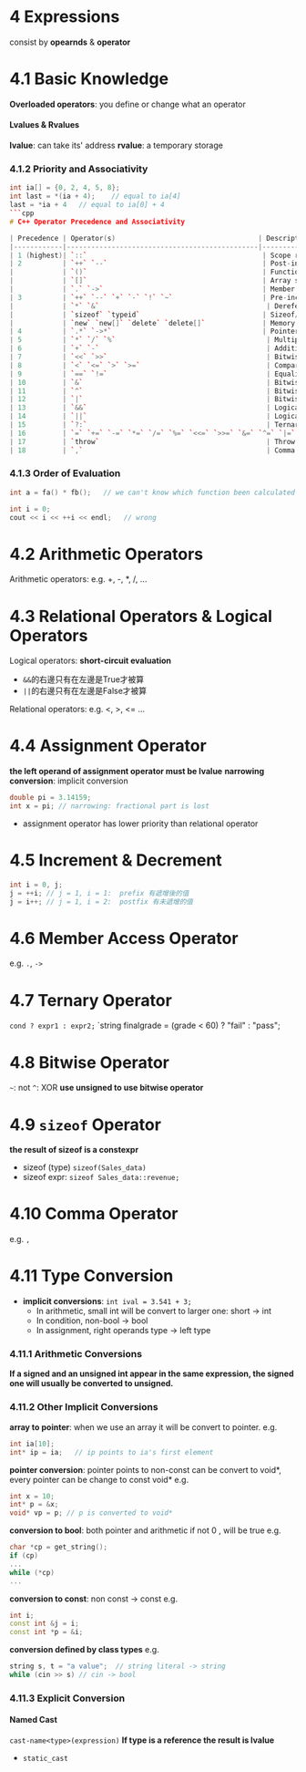 # 4 Expressions
consist by **opearnds** & **operator**
# 4.1 Basic Knowledge
**Overloaded operators**: you define or change what an operator
#### Lvalues & Rvalues
**lvalue**: can take its' address
**rvalue**: a temporary storage

### 4.1.2 Priority and Associativity
```cpp 
int ia[] = {0, 2, 4, 5, 8};
int last = *(ia + 4);    // equal to ia[4]
last = *ia + 4   // equal to ia[0] + 4
```cpp
# C++ Operator Precedence and Associativity

| Precedence | Operator(s)                                   | Description                                 | Associativity         |
|------------|-----------------------------------------------|---------------------------------------------|------------------------|
| 1 (highest)| `::`                                           | Scope resolution                            | Left-to-right          |
| 2          | `++` `--`                                      | Post-increment, post-decrement              | Left-to-right          |
|            | `()`                                           | Function call                               |                        |
|            | `[]`                                           | Array subscript                             |                        |
|            | `.` `->`                                       | Member access                               |                        |
| 3          | `++` `--` `+` `-` `!` `~`                      | Pre-increment, pre-decrement, unary plus/minus, logical NOT, bitwise NOT | Right-to-left  |
|            | `*` `&`                                         | Dereference, address-of                     |                        |
|            | `sizeof` `typeid`                              | Sizeof/type info                            |                        |
|            | `new` `new[]` `delete` `delete[]`              | Memory allocation/deallocation              |                        |
| 4          | `.*` `->*`                                     | Pointer to member                           | Left-to-right          |
| 5          | `*` `/` `%`                                     | Multiplication, division, modulo            | Left-to-right          |
| 6          | `+` `-`                                         | Addition, subtraction                       | Left-to-right          |
| 7          | `<<` `>>`                                       | Bitwise shift left/right                    | Left-to-right          |
| 8          | `<` `<=` `>` `>=`                               | Comparison operators                        | Left-to-right          |
| 9          | `==` `!=`                                       | Equality operators                          | Left-to-right          |
| 10         | `&`                                             | Bitwise AND                                 | Left-to-right          |
| 11         | `^`                                             | Bitwise XOR                                 | Left-to-right          |
| 12         | `|`                                             | Bitwise OR                                  | Left-to-right          |
| 13         | `&&`                                            | Logical AND                                 | Left-to-right          |
| 14         | `||`                                            | Logical OR                                  | Left-to-right          |
| 15         | `?:`                                            | Ternary conditional                         | Right-to-left          |
| 16         | `=` `+=` `-=` `*=` `/=` `%=` `<<=` `>>=` `&=` `^=` `|=` | Assignment and compound assignment | Right-to-left          |
| 17         | `throw`                                         | Throw operator                              | Right-to-left          |
| 18         | `,`                                             | Comma operator                              | Left-to-right          |

```


### 4.1.3 Order of Evaluation
```cpp
int a = fa() * fb();   // we can't know which function been calculated first

int i = 0;
cout << i << ++i << endl;   // wrong
```

# 4.2 Arithmetic Operators
Arithmetic operators:
e.g. +, -, *, /, ...

# 4.3 Relational Operators & Logical Operators
Logical operators:
**short-circuit evaluation**
- `&&`的右邊只有在左邊是True才被算
- `||`的右邊只有在左邊是False才被算

Relational operators:
e.g. <, >, <= ...

# 4.4 Assignment Operator
**the left operand of assignment operator must be lvalue**
**narrowing conversion**: implicit conversion
```cpp
double pi = 3.14159;
int x = pi; // narrowing: fractional part is lost
```
- assignment operator has lower priority than relational operator
# 4.5 Increment & Decrement
```cpp
int i = 0, j;
j = ++i; // j = 1, i = 1:  prefix 有遞增後的值
j = i++; // j = 1, i = 2:  postfix 有未遞增的值
```
# 4.6 Member Access Operator
e.g. `.`, `->`


# 4.7 Ternary Operator
`cond ? expr1 : expr2;`
`string finalgrade = (grade < 60) ? "fail" : "pass";

# 4.8 Bitwise Operator
`~`: not
`^`: XOR
**use unsigned to use bitwise operator**

# 4.9 `sizeof` Operator
**the result of sizeof is a constexpr**
- sizeof (type) ```sizeof(Sales_data)```
- sizeof expr: ```sizeof Sales_data::revenue;```

# 4.10 Comma Operator
e.g. `, `

# 4.11 Type Conversion
- **implicit conversions**: `int ival = 3.541 + 3;`
    - In arithmetic, small int will be convert to larger one: short -> int
    - In condition, non-bool -> bool
    - In assignment, right operands type -> left type
 
### 4.11.1 Arithmetic Conversions
**If a signed and an unsigned int appear in the same expression, the signed one will usually be converted to unsigned.**
### 4.11.2 Other Implicit Conversions
**array to pointer**: when we use an array it will be convert to pointer.
e.g.
```cpp
int ia[10];
int* ip = ia;   // ip points to ia's first element
```
**pointer conversion**: 
pointer points to non-const can be convert to void*, 
every pointer can be change to const void*
e.g.
```cpp
int x = 10;
int* p = &x;
void* vp = p; // p is converted to void*
```
**conversion to bool**: both pointer and arithmetic if not 0 , will be true
e.g.
```cpp
char *cp = get_string();
if (cp)  
...
while (*cp)
...
```
**conversion to const**: non const -> const
e.g.
```cpp
int i;
const int &j = i;  
const int *p = &i;  
```
**conversion  defined by class types**
e.g.
```cpp
string s, t = "a value";  // string literal -> string
while (cin >> s) // cin -> bool
```

### 4.11.3 Explicit Conversion
#### Named Cast
`cast-name<type>(expression)`
**If type is a reference the result is lvalue**
- `static_cast`








